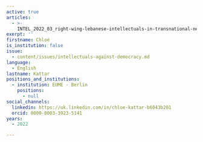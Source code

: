 ```yaml
---
active: true
articles:
  - >-
    INTEL_2022_03_right-wing-lebanese-intellectuals-in-transnational-networks-during-the-lebanese-civil-war
exerpt: ''
firstname: Chloé
is_institution: false
issue:
  - content/issues/intellectuals-against-democracy.md
language:
  - English
lastname: Kattar
positions_and_institutions:
  - institution: EUME - Berlin
    positions:
      - null
social_channels:
  linkedin: https://uk.linkedin.com/in/chloe-kattar-b6043b201
  orcid: 0000-0003-3923-5141
years:
  - 2022

---
```

